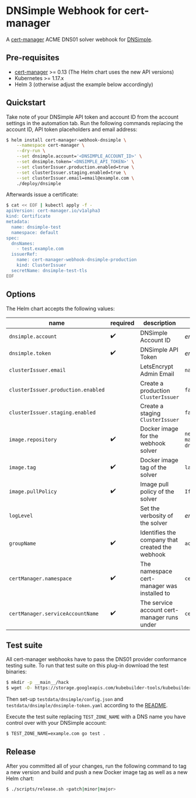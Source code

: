 # DNSimple Webhook for cert-manager

A [cert-manager][2] ACME DNS01 solver webhook for [DNSimple][1].

## Pre-requisites

- [cert-manager][2] >= 0.13 (The Helm chart uses the new API versions)
- Kubernetes >= 1.17.x
- Helm 3 (otherwise adjust the example below accordingly)

## Quickstart

Take note of your DNSimple API token and account ID from the account settings in the automation tab. Run the following commands replacing the account ID, API token placeholders and email address:

```bash
$ helm install cert-manager-webhook-dnsimple \
    --namespace cert-manager \
    --dry-run \
    --set dnsimple.account='<DNSIMPLE_ACCOUNT_ID>' \
    --set dnsimple.token='<DNSIMPLE_API_TOKEN>' \
    --set clusterIssuer.production.enabled=true \
    --set clusterIssuer.staging.enabled=true \
    --set clusterIssuer.email=email@example.com \
    ./deploy/dnsimple
```

Afterwards issue a certificate:

```bash
$ cat << EOF | kubectl apply -f -
apiVersion: cert-manager.io/v1alpha3
kind: Certificate
metadata:
  name: dnsimple-test
  namespace: default
spec:
  dnsNames:
    - test.example.com
  issuerRef:
    name: cert-manager-webhook-dnsimple-production
    kind: ClusterIssuer
  secretName: dnsimple-test-tls
EOF
```

## Options

The Helm chart accepts the following values:

| name                               | required | description                                     | default value                           |
| ---------------------------------- | -------- | ----------------------------------------------- | --------------------------------------- |
| `dnsimple.account`                 | ✔️       | DNSimple Account ID                             | _empty_                                 |
| `dnsimple.token`                   | ✔️       | DNSimple API Token                              | _empty_                                 |
| `clusterIssuer.email`              |          | LetsEncrypt Admin Email                         | `name@example.com`                      |
| `clusterIssuer.production.enabled` |          | Create a production `ClusterIssuer`             | `false`                                 |
| `clusterIssuer.staging.enabled`    |          | Create a staging `ClusterIssuer`                | `false`                                 |
| `image.repository`                 | ✔️       | Docker image for the webhook solver             | `neoskop/cert-manager-webhook-dnsimple` |
| `image.tag`                        | ✔️       | Docker image tag of the solver                  | `latest`                                |
| `image.pullPolicy`                 | ✔️       | Image pull policy of the solver                 | `IfNotPresent`                          |
| `logLevel`                         |          | Set the verbosity of the solver                 | _empty_                                 |
| `groupName`                        | ✔️       | Identifies the company that created the webhook | `acme.neoskop.de`                       |
| `certManager.namespace`            | ✔️       | The namespace cert-manager was installed to     | `cert-manager`                          |
| `certManager.serviceAccountName`   | ✔️       | The service account cert-manager runs under     | `cert-manager`                          |

## Test suite

All cert-manager webhooks have to pass the DNS01 provider conformance testing suite. To run that test suite on this plug-in download the test binaries:

```bash
$ mkdir -p __main__/hack
$ wget -O- https://storage.googleapis.com/kubebuilder-tools/kubebuilder-tools-1.14.1-linux-amd64.tar.gz | tar xz --strip-components=1 -C __main__/hack
```

Then set-up `testdata/dnsimple/config.json` and `testdata/dnsimple/dnsimple-token.yaml` according to the [README][3].

Execute the test suite replacing `TEST_ZONE_NAME` with a DNS name you have control over with your DNSimple account:

```bash
$ TEST_ZONE_NAME=example.com go test .
```

## Release

After you committed all of your changes, run the following command to tag a new version and build and push a new Docker image tag as well as a new Helm chart:

```bash
$ ./scripts/release.sh <patch|minor|major>
```

[1]: https://dnsimple.com/
[2]: https://cert-manager.io/docs/installation/kubernetes/
[3]: ./testdata/dnsimple/README.md
